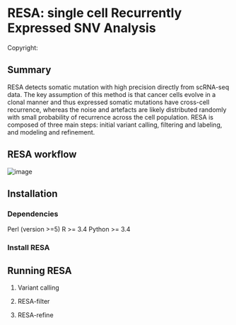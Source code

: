 # RESA: single cell Recurrently Expressed SNV Analysis
Copyright:

## Summary
RESA detects somatic mutation with high precision directly from scRNA-seq data. The key assumption of this method is that cancer cells evolve in a clonal manner and thus expressed somatic mutations have cross-cell recurrence, whereas the noise and artefacts are likely distributed randomly with small probability of recurrence across the cell population. RESA is composed of three main steps: initial variant calling, filtering and labeling, and modeling and refinement.


## RESA workflow
![image](https://user-images.githubusercontent.com/8051136/136513663-8e0f5a8f-29d2-44d2-a7a4-5bed334c3124.png)


## Installation
### Dependencies
Perl (version >=5)
R >= 3.4
Python >= 3.4

### Install RESA

## Running RESA
1. Variant calling


2. RESA-filter


3. RESA-refine


